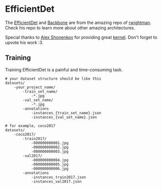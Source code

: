 # EfficientDet

The [EfficientDet](https://github.com/rwightman/efficientdet-pytorch) and [Backbone](https://github.com/rwightman/pytorch-image-models) are from the amazing repo of [rwightman](https://github.com/rwightman). Check his repo to learn more about other amazing architectures.

Special thanks to [Alex Shonenkov](https://www.kaggle.com/shonenkov) for providing great [kernel](https://www.kaggle.com/shonenkov/training-efficientdet). Don't forget to upvote his work :3.

## Training

Training EfficientDet is a painful and time-consuming task.

```
# your dataset structure should be like this
datasets/
    -your_project_name/
        -train_set_name/
            -*.jpg
        -val_set_name/
            -*.jpg
        -annotations
            -instances_{train_set_name}.json
            -instances_{val_set_name}.json

# for example, coco2017
datasets/
    -coco2017/
        -train2017/
            -000000000001.jpg
            -000000000002.jpg
            -000000000003.jpg
        -val2017/
            -000000000004.jpg
            -000000000005.jpg
            -000000000006.jpg
        -annotations
            -instances_train2017.json
            -instances_val2017.json
```